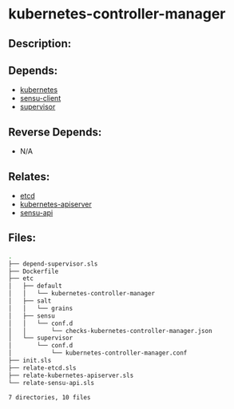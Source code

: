 # kubernetes-controller-manager

## Description:



## Depends:

  -  [kubernetes](salt/kubernetes)
  -  [sensu-client](salt/sensu-client)
  -  [supervisor](salt/supervisor)

## Reverse Depends:

  -  N/A

## Relates:

  -  [etcd](salt/etcd)
  -  [kubernetes-apiserver](salt/kubernetes-apiserver)
  -  [sensu-api](salt/sensu-api)

## Files:

```bash
.
├── depend-supervisor.sls
├── Dockerfile
├── etc
│   ├── default
│   │   └── kubernetes-controller-manager
│   ├── salt
│   │   └── grains
│   ├── sensu
│   │   └── conf.d
│   │       └── checks-kubernetes-controller-manager.json
│   └── supervisor
│       └── conf.d
│           └── kubernetes-controller-manager.conf
├── init.sls
├── relate-etcd.sls
├── relate-kubernetes-apiserver.sls
└── relate-sensu-api.sls

7 directories, 10 files
```

